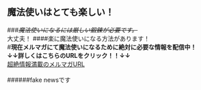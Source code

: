 ## 魔法使いはとても楽しい！
###~~*魔法使いになるには厳しい鍛錬が必要です。*~~<br>大丈夫！
  ####楽に魔法使いになる方法があります！
<br>
#**現在メルマガにて魔法使いになるために絶対に必要な情報を配信中！<br>↓↓詳しくはこちらのURLをクリック！！↓↓**
<br>
[超絶情報満載のメルマガURL](https://16-2505-073-5.github.io/enPiT2018)
<br>
<br>
######fake newsです
